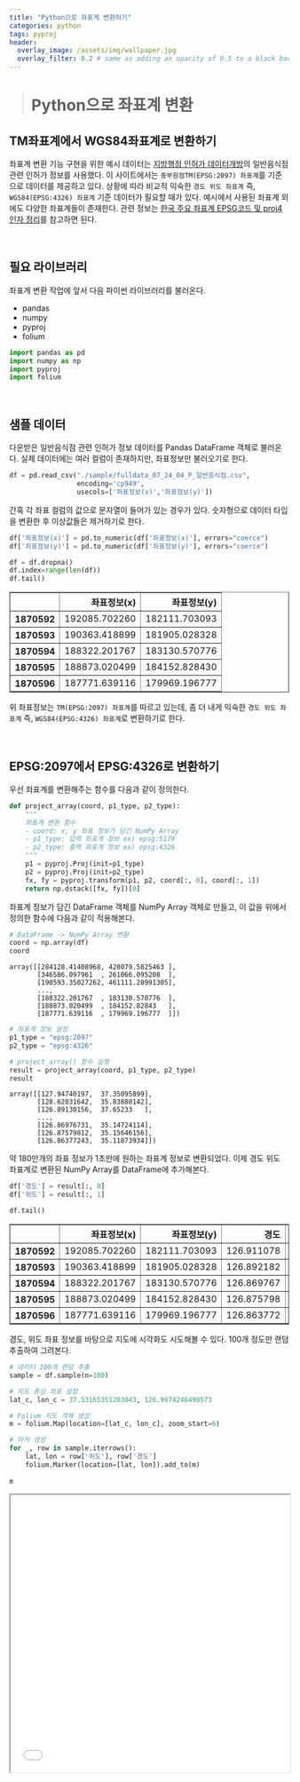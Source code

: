 ```yaml
---
title: "Python으로 좌표계 변환하기"
categories: python
tags: pyproj
header:
  overlay_image: /assets/img/wallpaper.jpg
  overlay_filter: 0.2 # same as adding an opacity of 0.5 to a black background
---
```


> # Python으로 좌표계 변환

## TM좌표계에서 WGS84좌표계로 변환하기

좌표계 변환 기능 구현을 위한 예시 데이터는 [지방행정 인허가 데이터개방](https://www.localdata.go.kr/main.do)의 일반음식점 관련 인허가 정보를 사용했다. 이 사이트에서는 `중부원점TM(EPSG:2097) 좌표계`를 기준으로 데이터를 제공하고 있다. 상황에 따라 비교적 익숙한 `경도 위도 좌표계` 즉, `WGS84(EPSG:4326) 좌표계` 기준 데이터가 필요할 때가 있다. 예시에서 사용된 좌표계 외에도 다양한 좌표계들이 존재한다. 관련 정보는 [한국 주요 좌표계 EPSG코드 및 proj4 인자 정리](https://www.osgeo.kr/17)를 참고하면 된다.

<br>

## 필요 라이브러리

좌표계 변환 작업에 앞서 다음 파이썬 라이브러리를 불러온다.

- pandas
- numpy
- pyproj
- folium


```python
import pandas as pd
import numpy as np
import pyproj
import folium
```

<br>

## 샘플 데이터

다운받은 일반음식점 관련 인허가 정보 데이터를 Pandas DataFrame 객체로 불러온다. 실제 데이터에는 여러 컬럼이 존재하지만, 좌표정보만 불러오기로 한다. 


```python
df = pd.read_csv("./sample/fulldata_07_24_04_P_일반음식점.csv",
                 encoding='cp949',
                 usecols=['좌표정보(x)','좌표정보(y)'])
```

간혹 각 좌표 컬럼의 값으로 문자열이 들어가 있는 경우가 있다. 숫자형으로 데이터 타입을 변환한 후 이상값들은 제거하기로 한다.


```python
df['좌표정보(x)'] = pd.to_numeric(df['좌표정보(x)'], errors="coerce")
df['좌표정보(y)'] = pd.to_numeric(df['좌표정보(y)'], errors="coerce")

df = df.dropna()
df.index=range(len(df))
df.tail()
```




<div>
<style scoped>
    .dataframe tbody tr th:only-of-type {
        vertical-align: middle;
    }

    .dataframe tbody tr th {
        vertical-align: top;
    }

    .dataframe thead th {
        text-align: right;
    }
</style>
<table border="1" class="dataframe">
  <thead>
    <tr style="text-align: right;">
      <th></th>
      <th>좌표정보(x)</th>
      <th>좌표정보(y)</th>
    </tr>
  </thead>
  <tbody>
    <tr>
      <th>1870592</th>
      <td>192085.702260</td>
      <td>182111.703093</td>
    </tr>
    <tr>
      <th>1870593</th>
      <td>190363.418899</td>
      <td>181905.028328</td>
    </tr>
    <tr>
      <th>1870594</th>
      <td>188322.201767</td>
      <td>183130.570776</td>
    </tr>
    <tr>
      <th>1870595</th>
      <td>188873.020499</td>
      <td>184152.828430</td>
    </tr>
    <tr>
      <th>1870596</th>
      <td>187771.639116</td>
      <td>179969.196777</td>
    </tr>
  </tbody>
</table>
</div>



위 좌표정보는 `TM(EPSG:2097) 좌표계`를 따르고 있는데, 좀 더 내게 익숙한 `경도 위도 좌표계` 즉, `WGS84(EPSG:4326) 좌표계`로 변환하기로 한다.

<br>

## EPSG:2097에서 EPSG:4326로 변환하기

우선 좌표계를 변환해주는 함수를 다음과 같이 정의한다.


```python
def project_array(coord, p1_type, p2_type):
    """
    좌표계 변환 함수
    - coord: x, y 좌표 정보가 담긴 NumPy Array
    - p1_type: 입력 좌표계 정보 ex) epsg:5179
    - p2_type: 출력 좌표계 정보 ex) epsg:4326
    """
    p1 = pyproj.Proj(init=p1_type)
    p2 = pyproj.Proj(init=p2_type)
    fx, fy = pyproj.transform(p1, p2, coord[:, 0], coord[:, 1])
    return np.dstack([fx, fy])[0]
```

좌표계 정보가 담긴 DataFrame 객체를 NumPy Array 객체로 만들고, 이 값을 위에서 정의한 함수에 다음과 같이 적용해본다.


```python
# DataFrame -> NumPy Array 변환
coord = np.array(df)
coord
```




    array([[284128.41408968, 428079.5825463 ],
           [346586.097961  , 261066.095208  ],
           [190593.35027262, 461111.28991305],
           ...,
           [188322.201767  , 183130.570776  ],
           [188873.020499  , 184152.82843   ],
           [187771.639116  , 179969.196777  ]])




```python
# 좌표계 정보 설정
p1_type = "epsg:2097"
p2_type = "epsg:4326"

# project_array() 함수 실행
result = project_array(coord, p1_type, p2_type)
result
```




    array([[127.94740197,  37.35095899],
           [128.62031642,  35.83880142],
           [126.89130156,  37.65233   ],
           ...,
           [126.86976731,  35.14724114],
           [126.87579812,  35.15646156],
           [126.86377243,  35.11873934]])



약 180만개의 좌표 정보가 1초만에 원하는 좌표계 정보로 변환되었다. 이제 경도 위도 좌표계로 변환된 NumPy Array를 DataFrame에 추가해본다.


```python
df['경도'] = result[:, 0]
df['위도'] = result[:, 1]
```


```python
df.tail()
```




<div>
<style scoped>
    .dataframe tbody tr th:only-of-type {
        vertical-align: middle;
    }

    .dataframe tbody tr th {
        vertical-align: top;
    }

    .dataframe thead th {
        text-align: right;
    }
</style>
<table border="1" class="dataframe">
  <thead>
    <tr style="text-align: right;">
      <th></th>
      <th>좌표정보(x)</th>
      <th>좌표정보(y)</th>
      <th>경도</th>
      <th>위도</th>
    </tr>
  </thead>
  <tbody>
    <tr>
      <th>1870592</th>
      <td>192085.702260</td>
      <td>182111.703093</td>
      <td>126.911078</td>
      <td>35.138094</td>
    </tr>
    <tr>
      <th>1870593</th>
      <td>190363.418899</td>
      <td>181905.028328</td>
      <td>126.892182</td>
      <td>35.136216</td>
    </tr>
    <tr>
      <th>1870594</th>
      <td>188322.201767</td>
      <td>183130.570776</td>
      <td>126.869767</td>
      <td>35.147241</td>
    </tr>
    <tr>
      <th>1870595</th>
      <td>188873.020499</td>
      <td>184152.828430</td>
      <td>126.875798</td>
      <td>35.156462</td>
    </tr>
    <tr>
      <th>1870596</th>
      <td>187771.639116</td>
      <td>179969.196777</td>
      <td>126.863772</td>
      <td>35.118739</td>
    </tr>
  </tbody>
</table>
</div>



경도, 위도 좌표 정보를 바탕으로 지도에 시각화도 시도해볼 수 있다. 100개 정도만 랜덤 추출하여 그려본다.


```python
# 데이터 100개 랜덤 추출
sample = df.sample(n=100)

# 지도 중심 좌표 설정
lat_c, lon_c = 37.53165351203043, 126.9974246490573

# Folium 지도 객체 생성
m = folium.Map(location=[lat_c, lon_c], zoom_start=6)

# 마커 생성
for _, row in sample.iterrows():
    lat, lon = row['위도'], row['경도']
    folium.Marker(location=[lat, lon]).add_to(m)
    
m
```


<iframe
  src="/assets/html/folium/220121.html"
  style="width:100%; height:500px;"
></iframe>